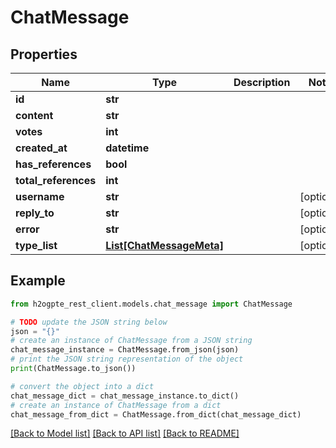 # ChatMessage


## Properties

Name | Type | Description | Notes
------------ | ------------- | ------------- | -------------
**id** | **str** |  | 
**content** | **str** |  | 
**votes** | **int** |  | 
**created_at** | **datetime** |  | 
**has_references** | **bool** |  | 
**total_references** | **int** |  | 
**username** | **str** |  | [optional] 
**reply_to** | **str** |  | [optional] 
**error** | **str** |  | [optional] 
**type_list** | [**List[ChatMessageMeta]**](ChatMessageMeta.md) |  | [optional] 

## Example

```python
from h2ogpte_rest_client.models.chat_message import ChatMessage

# TODO update the JSON string below
json = "{}"
# create an instance of ChatMessage from a JSON string
chat_message_instance = ChatMessage.from_json(json)
# print the JSON string representation of the object
print(ChatMessage.to_json())

# convert the object into a dict
chat_message_dict = chat_message_instance.to_dict()
# create an instance of ChatMessage from a dict
chat_message_from_dict = ChatMessage.from_dict(chat_message_dict)
```
[[Back to Model list]](../README.md#documentation-for-models) [[Back to API list]](../README.md#documentation-for-api-endpoints) [[Back to README]](../README.md)


